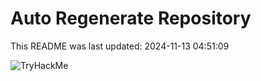# Auto Regenerate Repository

This README was last updated: 2024-11-13 04:51:09

 ![TryHackMe](https://tryhackme.com/badge/533634)